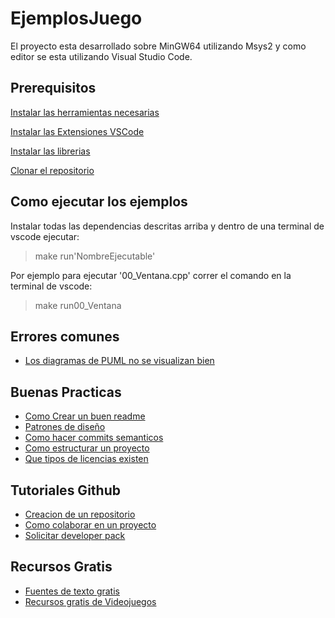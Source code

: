 # EjemplosJuego

El proyecto esta desarrollado sobre MinGW64 utilizando Msys2
y como editor se esta utilizando Visual Studio Code.

## Prerequisitos

[Instalar las herramientas necesarias](./docs/herramientas.md)

[Instalar las Extensiones VSCode](./docs/extensiones.md)

[Instalar las librerias](./docs/librerias.md)

[Clonar el repositorio](./docs/fork.md)

## Como ejecutar los ejemplos

Instalar todas las dependencias descritas arriba y dentro de una terminal de vscode ejecutar:

> make run'NombreEjecutable'

Por ejemplo para ejecutar '00_Ventana.cpp' correr el comando en la terminal de vscode:

> make run00_Ventana

## Errores comunes
- [Los diagramas de PUML no se visualizan bien]()

## Buenas Practicas
- [Como Crear un buen readme](https://www.makeareadme.com/)
- [Patrones de diseño](https://refactoring.guru/es/design-patterns)
- [Como hacer commits semanticos]()
- [Como estructurar un proyecto]()
- [Que tipos de licencias existen]()

## Tutoriales Github
- [Creacion de un repositorio]()
- [Como colaborar en un proyecto]()
- [Solicitar developer pack]()

## Recursos Gratis
- [Fuentes de texto gratis](https://www.dafont.com/es/)
- [Recursos gratis de Videojuegos](https://opengameart.org/)
